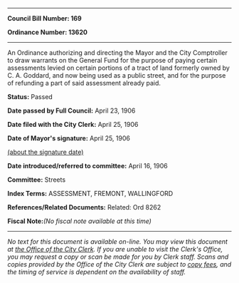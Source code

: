 

********

**Council Bill Number: 169**
   
**Ordinance Number: 13620**
********

 An Ordinance authorizing and directing the Mayor and the City Comptroller to draw warrants on the General Fund for the purpose of paying certain assessments levied on certain portions of a tract of land formerly owned by C. A. Goddard, and now being used as a public street, and for the purpose of refunding a part of said assessment already paid.

**Status:** Passed
   
**Date passed by Full Council:** April 23, 1906
   
**Date filed with the City Clerk:** April 25, 1906
   
**Date of Mayor's signature:** April 25, 1906
   
[(about the signature date)](/~public/approvaldate.htm)
   
   
   
**Date introduced/referred to committee:** April 16, 1906
   
**Committee:** Streets
   
   
**Index Terms:** ASSESSMENT, FREMONT, WALLINGFORD

**References/Related Documents:** Related: Ord 8262

**Fiscal Note:**_(No fiscal note available at this time)_
********

_No text for this document is available on-line. You may view this document at [the Office of the City Clerk](http://www.seattle.gov/leg/clerk/contactUs.htm). If you are unable to visit the Clerk's Office, you may request a copy or scan be made for you by Clerk staff. Scans and copies provided by the Office of the City Clerk are subject to [copy fees](http://clerk.seattle.gov/~public/clerkfees.htm), and the timing of service is dependent on the availability of staff._


